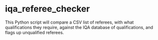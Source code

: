 # iqa_referee_checker
This Python script will compare a CSV list of referees, with what qualifications they require, against the IQA database of qualifications, and flags up unqualified referees.
